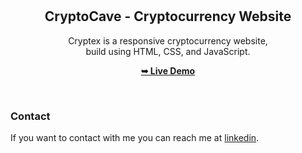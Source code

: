 <div align="center">
  

  <br />
  <br />

  <h2 align="center">CryptoCave - Cryptocurrency Website</h2>

  Cryptex is a responsive cryptocurrency website, <br /> build using HTML, CSS, and JavaScript.

  <a href="https://github.com/t-rohit9/CryptoCave.git"><strong>➥ Live Demo</strong></a>

</div>

<br />


### Contact

If you want to contact with me you can reach me at [linkedin](https://www.linkedin.com/in/trohit9/).
